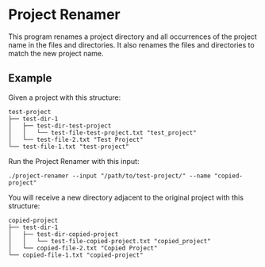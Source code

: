 Project Renamer
===============

This program renames a project directory and all occurrences of the project name in the files
and directories. It also renames the files and directories to match the new project name.

Example
-------

Given a project with this structure:

```
test-project
├── test-dir-1
│   ├── test-dir-test-project
│   │   └── test-file-test-project.txt "test_project"
│   └── test-file-2.txt "Test Project"
└── test-file-1.txt "test-project"
```

Run the Project Renamer with this input:

```
./project-renamer --input "/path/to/test-project/" --name "copied-project"
```

You will receive a new directory adjacent to the original project with this structure:

```
copied-project
├── test-dir-1
│   ├── test-dir-copied-project
│   │   └── test-file-copied-project.txt "copied_project"
│   └── copied-file-2.txt "Copied Project"
└── copied-file-1.txt "copied-project"
```
